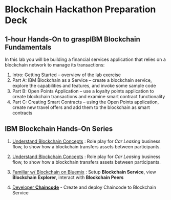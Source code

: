 # Blockchain Hackathon Preparation Deck


## 1-hour Hands-On to graspIBM Blockchain Fundamentals

In this lab you will be building a financial services application that relies on a blockchain network to manage its transactions:
1. Intro: Getting Started – overview of the lab exercise
2. Part A: IBM Blockchain as a Service – create a blockchain service, explore the capabilities and features, and invoke some sample code
3. Part B: Open Points Application – use a loyalty points application to create blockchain transactions and examine smart contract functionality
4. Part C: Creating Smart Contracts – using the Open Points application, create new travel offers and add them to the blockchain as smart contracts

## IBM Blockchain Hands-On Series

1. [Understand Blockchain Concepts](try-on-Bluemix/Lab1%20-%20Blockchain%20Explained.pdf) : Role play for *Car Leasing* business flow, to show how a blockchain transfers assets between participants.


1. [Understand Blockchain Concepts](try-on-Bluemix/Lab1%20-%20Blockchain%20Explained.pdf) : Role play for *Car Leasing* business flow, to show how a blockchain transfers assets between participants.

2. [Familiar w/ Blockchain on Bluemix](try-on-Bluemix/Lab1%20-%20Blockchain%20Explored.pdf) : Setup **Blockchain Service**, view **Blockchain Explorer**, interact with **Blockchain Peers**

3. [Developer **Chaincode**](try-on-Bluemix/Lab3%20-%20Blockchain%20Unchained) - Create and deploy Chaincode to Blockchain Service


